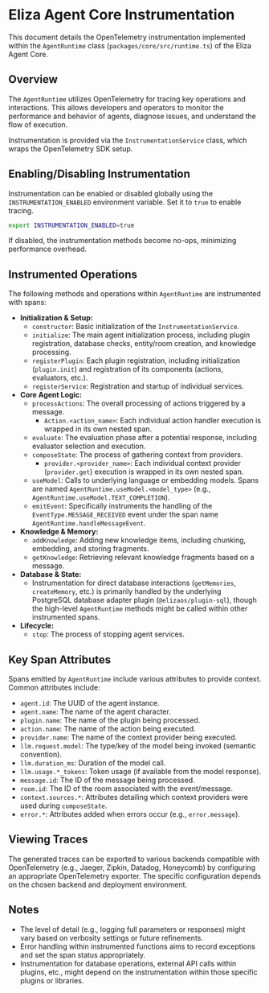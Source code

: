 # Eliza Agent Core Instrumentation

This document details the OpenTelemetry instrumentation implemented within the `AgentRuntime` class (`packages/core/src/runtime.ts`) of the Eliza Agent Core.

## Overview

The `AgentRuntime` utilizes OpenTelemetry for tracing key operations and interactions. This allows developers and operators to monitor the performance and behavior of agents, diagnose issues, and understand the flow of execution.

Instrumentation is provided via the `InstrumentationService` class, which wraps the OpenTelemetry SDK setup.

## Enabling/Disabling Instrumentation

Instrumentation can be enabled or disabled globally using the `INSTRUMENTATION_ENABLED` environment variable. Set it to `true` to enable tracing.

```bash
export INSTRUMENTATION_ENABLED=true
```

If disabled, the instrumentation methods become no-ops, minimizing performance overhead.

## Instrumented Operations

The following methods and operations within `AgentRuntime` are instrumented with spans:

*   **Initialization & Setup:**
    *   `constructor`: Basic initialization of the `InstrumentationService`.
    *   `initialize`: The main agent initialization process, including plugin registration, database checks, entity/room creation, and knowledge processing.
    *   `registerPlugin`: Each plugin registration, including initialization (`plugin.init`) and registration of its components (actions, evaluators, etc.).
    *   `registerService`: Registration and startup of individual services.
*   **Core Agent Logic:**
    *   `processActions`: The overall processing of actions triggered by a message.
        *   `Action.<action_name>`: Each individual action handler execution is wrapped in its own nested span.
    *   `evaluate`: The evaluation phase after a potential response, including evaluator selection and execution.
    *   `composeState`: The process of gathering context from providers.
        *   `provider.<provider_name>`: Each individual context provider (`provider.get`) execution is wrapped in its own nested span.
    *   `useModel`: Calls to underlying language or embedding models. Spans are named `AgentRuntime.useModel.<model_type>` (e.g., `AgentRuntime.useModel.TEXT_COMPLETION`).
    *   `emitEvent`: Specifically instruments the handling of the `EventType.MESSAGE_RECEIVED` event under the span name `AgentRuntime.handleMessageEvent`.
*   **Knowledge & Memory:**
    *   `addKnowledge`: Adding new knowledge items, including chunking, embedding, and storing fragments.
    *   `getKnowledge`: Retrieving relevant knowledge fragments based on a message.
*   **Database & State:**
    *   Instrumentation for direct database interactions (`getMemories`, `createMemory`, etc.) is primarily handled by the underlying PostgreSQL database adapter plugin (`@elizaos/plugin-sql`), though the high-level `AgentRuntime` methods might be called within other instrumented spans.
*   **Lifecycle:**
    *   `stop`: The process of stopping agent services.

## Key Span Attributes

Spans emitted by `AgentRuntime` include various attributes to provide context. Common attributes include:

*   `agent.id`: The UUID of the agent instance.
*   `agent.name`: The name of the agent character.
*   `plugin.name`: The name of the plugin being processed.
*   `action.name`: The name of the action being executed.
*   `provider.name`: The name of the context provider being executed.
*   `llm.request.model`: The type/key of the model being invoked (semantic convention).
*   `llm.duration_ms`: Duration of the model call.
*   `llm.usage.*_tokens`: Token usage (if available from the model response).
*   `message.id`: The ID of the message being processed.
*   `room.id`: The ID of the room associated with the event/message.
*   `context.sources.*`: Attributes detailing which context providers were used during `composeState`.
*   `error.*`: Attributes added when errors occur (e.g., `error.message`).

## Viewing Traces

The generated traces can be exported to various backends compatible with OpenTelemetry (e.g., Jaeger, Zipkin, Datadog, Honeycomb) by configuring an appropriate OpenTelemetry exporter. The specific configuration depends on the chosen backend and deployment environment.

## Notes

*   The level of detail (e.g., logging full parameters or responses) might vary based on verbosity settings or future refinements.
*   Error handling within instrumented functions aims to record exceptions and set the span status appropriately.
*   Instrumentation for database operations, external API calls within plugins, etc., might depend on the instrumentation within those specific plugins or libraries. 